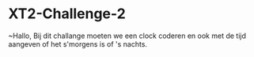 # XT2-Challenge-2
 
 ~Hallo,
 Bij dit challange moeten we een clock coderen en ook met de tijd aangeven of het s'morgens is of 's nachts. 
